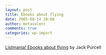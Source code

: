 ```yaml
---
layout: post
title: Ebooks about flying
date: 2005-08-14 20:08
author: metavalent
comments: true
categories: wp-import
---
```

<a href="https://www.amazon.com/exec/obidos/tg/listmania/list-browse/-/2P64LBXM0AZFH/qid=1124075241/sr=5-1/ref=sr_5_1/103-3465778-2491002">Listmania! Ebooks about flying</a> by Jack Purcell
